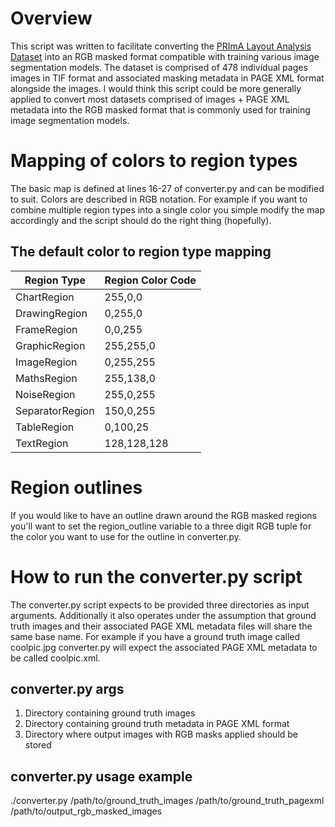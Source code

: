 # Overview
This script was written to facilitate converting the [PRImA Layout Analysis Dataset](https://www.primaresearch.org/datasets/Layout_Analysis) into an RGB masked format compatible with training various image segmentation models. The dataset is comprised of 478 individual pages images in TIF format and associated masking metadata in PAGE XML format alongside the images. I would think this script could be more generally applied to convert most datasets comprised of images + PAGE XML metadata into the RGB masked format that is commonly used for training image segmentation models.

# Mapping of colors to region types
The basic map is defined at lines 16-27 of converter.py and can be modified to suit. Colors are described in RGB notation. For example if you want to combine multiple region types into a single color you simple modify the map accordingly and the script should do the right thing (hopefully).

## The default color to region type mapping
| Region Type | Region Color Code |
|-------------|-------------------|
|ChartRegion|255,0,0|
|DrawingRegion|0,255,0|
|FrameRegion|0,0,255|
|GraphicRegion|255,255,0|
|ImageRegion|0,255,255|
|MathsRegion|255,138,0|
|NoiseRegion|255,0,255|
|SeparatorRegion|150,0,255|
|TableRegion|0,100,25|
|TextRegion|128,128,128|

# Region outlines
If you would like to have an outline drawn around the RGB masked regions you'll want to set the region_outline variable to a three digit RGB tuple for the color you want to use for the outline in converter.py.

# How to run the converter.py script
The converter.py script expects to be provided three directories as input arguments. Additionally it also operates under the assumption that ground truth images and their associated PAGE XML metadata files will share the same base name. For example if you have a ground truth image called coolpic.jpg converter.py will expect the associated PAGE XML metadata to be called coolpic.xml.

## converter.py args
1. Directory containing ground truth images
2. Directory containing ground truth metadata in PAGE XML format
3. Directory where output images with RGB masks applied should be stored

## converter.py usage example
./converter.py /path/to/ground_truth_images /path/to/ground_truth_pagexml /path/to/output_rgb_masked_images